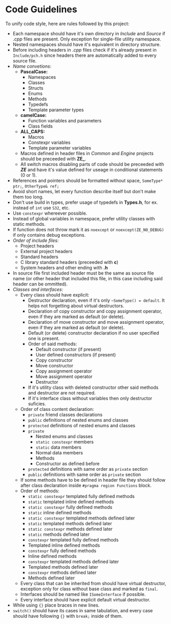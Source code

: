 # Code Guidelines

To unify code style, here are rules followed by this project:
  - Each namespace should have it's own directory in *Include* and *Source* if *.cpp* files are present. Only exception for single-file utility namespace.
  - Nested namespaces should have it's equivalent in directory structure.
  - Before including headers in *.cpp* files check if it's already present in `Include/pch.h` since headers there are automatically added to every source file.
  - *Name convetions:*
    - **PascalCase:**
      - Namespaces
      - Classes
      - Structs
      - Enums
      - Methods
      - Typedefs
      - Template parameter types
    - **camelCase:**
      - Function variables and parameters
      - Class fields
    - **ALL_CAPS:**
      - Macros
      - Constexpr variables
      - Template parameter variables
    - Macros defined in header files in *Common* and *Engine* projects should be preceeded with **ZE_**.
    - All switch macros disabling parts of code should be preceeded with **_ZE_** and have it's value defined for useage in conditional statements (0 or 1).
  - References and pointers should be formatted without space, `SomeType* ptr;`, `OtherType& ref;`
  - Avoid short names, let every function describe itself but don't make them too long.
  - Don't use build in types, prefer usage of typedefs in **Types.h**, for ex. instead of `int` use `S32`, etc.
  - Use `constexpr` whereever possible.
  - Instead of global variables in namespace, prefer utility classes with static methods.
  - If function does not throw mark it as `noexcept` or `noexcept(ZE_NO_DEBUG)` if only contains debug exceptions.
  - *Order of include files:*
    - Project headers
    - External project headers
    - Standard headers
    - C library standard headers (preceeded with **c**)
    - System headers and other ending with **.h**
  - In source file first included header must be the same as source file name (or other header that included this file, in this case including said header can be ommitted).
  - *Classes and interfaces:*
    - Every class should have explicit:
      - Destructor declaration, even if it's only `~SomeType() = default`. It helps not forgetting about virtual destructors.
      - Declaration of copy constructor and copy assignment operator, even if they are marked as default (or delete).
      - Declaration of move constructor and move assignment operator, even if they are marked as default (or delete).
      - Default (or delete) constructor declaration if no user specified one is present.
      - Order of said methods:
        - Default constructor (if present)
        - User defined constructors (if present)
        - Copy constructor
        - Move constructor
        - Copy assignment operator
        - Move assignment operator
        - Destructor
      - If it's utility class with deleted constructor other said methods and destructor are not required.
      - If it's interface class without variables then only destructor suficies.
    - Order of class content declaration:
      - `private` friend classes declarations
      - `public` definitions of nested enums and classes
      - `protected` definitions of nested enums and classes
      - `private`
        - Nested enums and classes
        - `static constexpr` members
        - `static` data members
        - Normal data members
        - Methods
        - Constructor as defined before
      - `protected` definitions with same order as `private` section
      - `public` definitions with same order as `private` section
    - If some methods have to be defined in header file they should follow after class declaration inside `#pragma region Functions` block.
    - Order of methods:
      - `static constexpr` templated fully defined methods
      - `static` templated inline defined methods
      - `static constexpr` fully defined methods
      - `static` inline defined methods
      - `static constexpr` templated methods defined later
      - `static` templated methods defined later
      - `static constexpr` methods defined later
      - `static` methods defined later
      - `constexpr` templated fully defined methods
      - Templated inline defined methods
      - `constexpr` fully defined methods
      - Inline defined methods
      - `constexpr` templated methods defined later
      - Templated methods defined later
      - `constexpr` methods defined later
      - Methods defined later
    - Every class that can be inherited from should have virtual destructor, exception only for class without base class and marked as `final`.
    - Interfaces should be named like `ISomeInterface` if possible.
    - Every interface should have explicit default virtual destructor.
  - While using `{}` place braces in new lines.
  - `switch()` should have its cases in same tabulation, and every case should have following `{}` with `break;` inside of them.